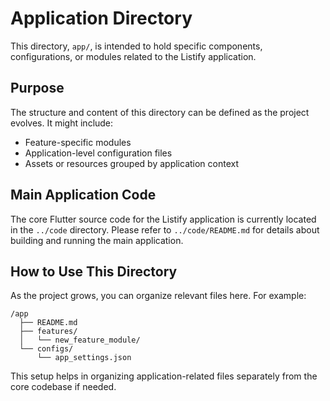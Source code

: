 # Application Directory

This directory, `app/`, is intended to hold specific components, configurations, or modules related to the Listify application.

## Purpose

The structure and content of this directory can be defined as the project evolves. It might include:
- Feature-specific modules
- Application-level configuration files
- Assets or resources grouped by application context

## Main Application Code

The core Flutter source code for the Listify application is currently located in the `../code` directory. Please refer to `../code/README.md` for details about building and running the main application.

## How to Use This Directory

As the project grows, you can organize relevant files here. For example:

```
/app
  ├── README.md
  ├── features/
  │   └── new_feature_module/
  └── configs/
      └── app_settings.json
```

This setup helps in organizing application-related files separately from the core codebase if needed.
